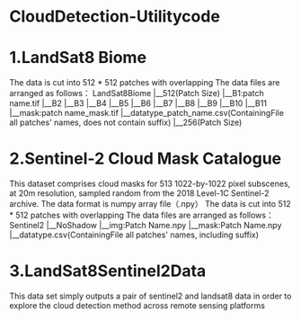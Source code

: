 # CloudDetection-Utilitycode

# 1.LandSat8 Biome
The data is cut into 512 * 512 patches with overlapping
The data files are arranged as follows：
 LandSat8Biome
  |__512(Patch Size)
    |__B1:patch name.tif
    |__B2
    |__B3
    |__B4
    |__B5
    |__B6
    |__B7
    |__B8
    |__B9
    |__B10
    |__B11
    |__mask:patch name_mask.tif
    |__datatype_patch_name.csv(ContainingFile all patches' names, does not contain suffix)
   |__256(Patch Size)
 
# 2.Sentinel-2 Cloud Mask Catalogue
This dataset comprises cloud masks for 513 1022-by-1022 pixel subscenes, at 20m resolution, sampled random from the 2018 Level-1C Sentinel-2 archive. 
The data format is numpy array file（.npy）
The data is cut into 512 * 512 patches with overlapping
The data files are arranged as follows：
 Sentinel2
  |__NoShadow
    |__img:Patch Name.npy
    |__mask:Patch Name.npy
    |__datatype.csv(ContainingFile all patches' names, including suffix)

# 3.LandSat8Sentinel2Data
This data set simply outputs a pair of sentinel2 and landsat8 data in order to explore the cloud detection method across remote sensing platforms
